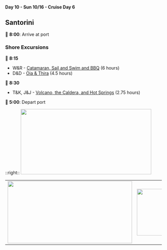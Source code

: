 #### Day 10 - Sun 10/16 - Cruise Day 6
## **Santorini**

🚢 **8:00**: Arrive at port

### Shore Excursions
🏰 **8:15** 
* W&R - [Catamaran, Sail and Swim and BBQ](https://www.carnival.com/shore-excursions/santorini/catamaran-sail-and-swim--bbq-792010?selectedVariant=PR20221011010792010202210160815) (6 hours)
* D&D - [Oia & Thira](https://www.carnival.com/shore-excursions/santorini/oia--thira-792002?selectedVariant=PR20221011010792002202210160815) (4.5 hours)

🏰 **8:30**
* T&K, J&J - [Volcano, the Caldera, and Hot Springs](https://www.carnival.com/shore-excursions/santorini/volcano-the-caldera-and-hot-springs-792004?selectedVariant=PR20221011010792004202210160830) (2.75 hours)

🚢 **5:00**: Depart port

::right::
<img src="/santorini-oia-and-thira.jpg" height="210" width="420" style="margin:auto">

|     |     |
| --- | --- |
|<img src="/santorini-catamaran.jpg" height="200" width="400" style="margin:auto">|<img src="/santorini-caldera.jpg" height="150" width="300" style="margin:auto">|